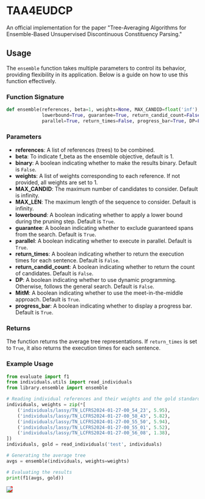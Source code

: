 # TAA4EUDCP

An official implementation for the paper "Tree-Averaging Algorithms for Ensemble-Based Unsupervised Discontinuous Constituency Parsing."

## Usage

The `ensemble` function takes multiple parameters to control its behavior, providing flexibility in its application. Below is a guide on how to use this function effectively.

### Function Signature

```python
def ensemble(references, beta=1, weights=None, MAX_CANDID=float('inf'), MAX_LEN=float('inf'),
             lowerbound=True, guarantee=True, return_candid_count=False, MitM=True,
             parallel=True, return_times=False, progress_bar=True, DP=False, binary=False):
```

### Parameters

- **references**: A list of references (trees) to be combined.
- **beta**: To indicate f_beta as the ensemble objective, default is 1.
- **binary**: A boolean indicating whether to make the results binary. Default is `False`.
- **weights**: A list of weights corresponding to each reference. If not provided, all weights are set to 1.
- **MAX_CANDID**: The maximum number of candidates to consider. Default is infinity.
- **MAX_LEN**: The maximum length of the sequence to consider. Default is infinity.
- **lowerbound**: A boolean indicating whether to apply a lower bound during the pruning step. Default is `True`.
- **guarantee**: A boolean indicating whether to exclude guaranteed spans from the search. Default is `True`.
- **parallel**: A boolean indicating whether to execute in parallel. Default is `True`.
- **return_times**: A boolean indicating whether to return the execution times for each sentence. Default is `False`.
- **return_candid_count**: A boolean indicating whether to return the count of candidates. Default is `False`.
- **DP**: A boolean indicating whether to use dynamic programming. Otherwise, follows the general search. Default is `False`.
- **MitM**: A boolean indicating whether to use the meet-in-the-middle approach. Default is `True`.
- **progress_bar**: A boolean indicating whether to display a progress bar. Default is `True`.

### Returns

The function returns the average tree representations. If `return_times` is set to `True`, it also returns the execution times for each sentence.

### Example Usage

```python
from evaluate import f1
from individuals.utils import read_individuals
from library.ensemble import ensemble

# Reading individual references and their weights and the gold standard for evaluation
individuals, weights = zip(*[
    ('individuals/lassy/TN_LCFRS2024-01-27-00_54_23', 5.95),
    ('individuals/lassy/TN_LCFRS2024-01-27-00_58_43', 5.82),
    ('individuals/lassy/TN_LCFRS2024-01-27-00_55_50', 5.94),
    ('individuals/lassy/TN_LCFRS2024-01-27-00_55_01', 5.52),
    ('individuals/lassy/TN_LCFRS2024-01-27-00_56_08', 1.38),
])
individuals, gold = read_individuals('test', individuals)

# Generating the average tree
avgs = ensemble(individuals, weights=weights)

# Evaluating the results
print(f1(avgs, gold))
```

<a href="https://TheShayegh.github.io/"><img src="https://TheShayegh.github.io/img/favicon.png" style="background-color:red;"/></a>
